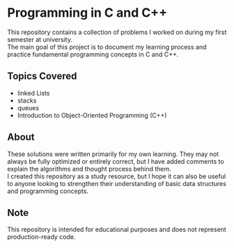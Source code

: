 # Programming in C and C++

This repository contains a collection of problems I worked on during my first semester at university.  
The main goal of this project is to document my learning process and practice fundamental programming concepts in C and C++.

## Topics Covered
- linked Lists  
- stacks  
- queues  
- Introduction to Object-Oriented Programming (C++)

## About
These solutions were written primarily for my own learning. They may not always be fully optimized or entirely correct, but I have added comments to explain the algorithms and thought process behind them.  
I created this repository as a study resource, but I hope it can also be useful to anyone looking to strengthen their understanding of basic data structures and programming concepts.

## Note
This repository is intended for educational purposes and does not represent production-ready code.
